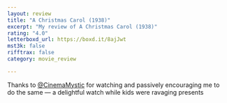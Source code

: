 ```yaml
---
layout: review
title: "A Christmas Carol (1938)"
excerpt: "My review of A Christmas Carol (1938)"
rating: "4.0"
letterboxd_url: https://boxd.it/8ajJwt
mst3k: false
rifftrax: false
category: movie_review

---
```


Thanks to <a href="https://boxd.it/MltZ" title="@CinemaMystic">@CinemaMystic</a> for watching and passively encouraging me to do the same — a delightful watch while kids were ravaging presents